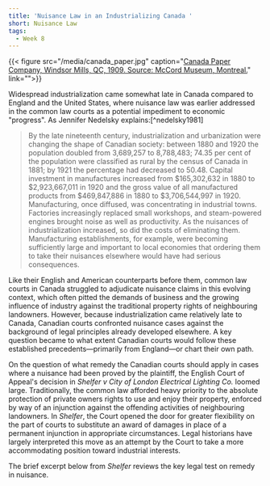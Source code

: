 ```yaml
---
title: 'Nuisance Law in an Industrializing Canada '
short: Nuisance Law
tags:
  - Week 8
---
```


{{< figure src="/media/canada_paper.jpg" caption="[Canada Paper Company, Windsor Mills, QC, 1909. Source: McCord Museum, Montreal.](http://collections.musee-mccord.qc.ca/en/collection/artifacts/VIEW-4677/)" link="">}}

Widespread industrialization came somewhat late in Canada compared to England and the United States, where nuisance law was earlier addressed in the common law courts as a potential impediment to economic "progress". As Jennifer Nedelsky explains:[^nedelsky1981]

> By the late nineteenth century, industrialization and urbanization were changing the shape of Canadian society: between 1880 and 1920 the population doubled from 3,689,257 to 8,788,483; 74.35 per cent of the population were classified as rural by the census of Canada in 1881; by 1921 the percentage had decreased to 50.48. Capital investment in manufactures increased from $165,302,632 in 1880 to $2,923,667,011 in 1920 and the gross value of all manufactured products from $469,847,886 in 1880 to $3,706,544,997 in 1920. Manufacturing, once diffused, was concentrating in industrial towns. Factories increasingly replaced small workshops, and steam-powered engines brought noise as well as productivity. As the nuisances of industrialization increased, so did the costs of eliminating them. Manufacturing establishments, for example, were becoming sufficiently large and important to local economies that ordering them to take their nuisances elsewhere would have had serious consequences.

Like their English and American counterparts before them, common law courts in Canada struggled to adjudicate nuisance claims in this evolving context, which often pitted the demands of business and the growing influence of industry against the traditional property rights of neighbouring landowners. However, because industrialization came relatively late to Canada, Canadian courts confronted nuisance cases against the background of legal principles already developed elsewhere. A key question became to what extent Canadian courts would follow these established precedents—primarily from England—or chart their own path.

On the question of what remedy the Canadian courts should apply in cases where a nuisance had been proved by the plaintiff, the English Court of Appeal's decision in *Shelfer v City of London Electrical Lighting Co.* loomed large. Traditionally, the common law afforded heavy priority to the absolute protection of private owners rights to use and enjoy their property, enforced by way of an injunction against the offending activities of neighbouring landowners. In *Shelfer*, the Court opened the door for greater flexibility on the part of courts to substitute an award of damages in place of a permanent injunction in appropriate circumstances. Legal historians have largely interpreted this move as an attempt by the Court to take a more accommodating position toward industrial interests. 

The brief excerpt below from *Shelfer* reviews the key legal test on remedy in nuisance.

